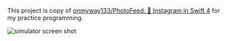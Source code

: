 This project is copy of [onmyway133/PhotoFeed: 🛵 Instagram in Swift 4](https://github.com/onmyway133/PhotoFeed) for my practice programming.

![simulator screen shot](https://user-images.githubusercontent.com/8636660/34096204-d0761c4e-e417-11e7-985f-7d2c1185a31c.jpg)
